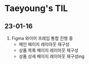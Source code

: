 # Taeyoung's TIL
## 23-01-16
1. Figma 와이어 프레임 통합 진행 중
    - 메인 페이지 레이아웃 재구성
    - 상품 목록 페이지 레이아웃 재구성
    - 상품 상세 페이지 레이아웃 재구성ing